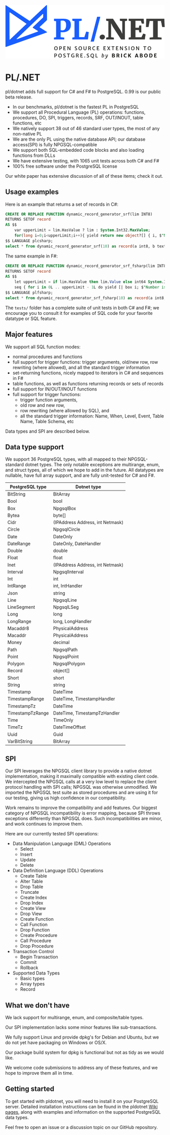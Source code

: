 ![PL.NET LOGO](./PL-NET_LOGO.png)

# PL/.NET

pl/dotnet adds full support for C# and F# to PostgreSQL.  0.99 is our public beta release.

- In our benchmarks, pl/dotnet is the fastest PL in PostgreSQL
- We support all Procedural Language (PL) operations: functions, procedures, DO, SPI, triggers, records, SRF, OUT/INOUT, table functions, etc
- We natively support 38 out of 46 standard user types, the most of any non-native PL
- We are the only PL using the native database API; our database access(SPI) is fully NPGSQL-compatible
- We support both SQL-embedded code blocks and also loading functions from DLLs
- We have extensive testing, with 1065 unit tests across both C# and F#
- 100% free software under the PostgreSQL license

Our white paper has extensive discussion of all of these items; check it out.

## Usage examples

Here is an example that returns a set of records in C#:

```sql
CREATE OR REPLACE FUNCTION dynamic_record_generator_srf(lim INT8)
RETURNS SETOF record
AS $$
    var upperLimit = lim.HasValue ? lim : System.Int32.MaxValue;
    for(long i=0;i<upperLimit;i++){ yield return new object?[] { i, $"Number is {i}" }; }
$$ LANGUAGE plcsharp;
select * from dynamic_record_generator_srf(10) as record(a int8, b text);
```

The same example in F#:

```sql
CREATE OR REPLACE FUNCTION dynamic_record_generator_srf_fsharp(lim INT8)
RETURNS SETOF record
AS $$
    let upperLimit = if lim.HasValue then lim.Value else int64 System.Int32.MaxValue
    seq { for i in 0L .. upperLimit - 1L do yield [| box i; $"Number is {i}" |] }
$$ LANGUAGE plfsharp;
select * from dynamic_record_generator_srf_fsharp(10) as record(a int8, b text);
```

The `tests/` folder has a complete suite of unit tests in both C# and F#; we
encourage you to consult it for examples of SQL code for your favorite
datatype or SQL feature.

## Major features

We support  all SQL function modes:
- normal procedures and functions
- full support for trigger functions: trigger arguments, old/new row, row rewriting (where allowed), and all the standard trigger information
- set-returning functions, nicely mapped to iterators in C# and sequences in F#
- table functions, as well as functions returning records or sets of records
- full support for IN/OUT/INOUT functions
- full support for trigger functions: 
    + trigger function arguments, 
    + old row and new row,
    + row rewriting (where allowed by SQL), and 
    + all the standard trigger information: Name, When, Level, Event, Table Name, Table Schema, etc

Data types and SPI are described below.

## Data type support

We support 36 PostgreSQL types, with all mapped to their NPGSQL-standard
dotnet types.  The only notable exceptions are multirange, enum, and
struct types, all of which we hope to add in the future.  All datatypes
are nullable, have full array support, and are fully unit-tested for C#
and F#.

| PostgreSQL type  | Dotnet type                      |
|------------------|----------------------------------|
| BitString        | BitArray                         |
| Bool             | bool                             |
| Box              | NpgsqlBox                        |
| Bytea            | byte[]                           |
| Cidr             | (IPAddress Address, int Netmask) |
| Circle           | NpgsqlCircle                     |
| Date             | DateOnly                         |
| DateRange        | DateOnly, DateHandler            |
| Double           | double                           |
| Float            | float                            |
| Inet             | (IPAddress Address, int Netmask) |
| Interval         | NpgsqlInterval                   |
| Int              | int                              |
| IntRange         | int, IntHandler                  |
| Json             | string                           |
| Line             | NpgsqlLine                       |
| LineSegment      | NpgsqlLSeg                       |
| Long             | long                             |
| LongRange        | long, LongHandler                |
| Macaddr8         | PhysicalAddress                  |
| Macaddr          | PhysicalAddress                  |
| Money            | decimal                          |
| Path             | NpgsqlPath                       |
| Point            | NpgsqlPoint                      |
| Polygon          | NpgsqlPolygon                    |
| Record           | object[]                         |
| Short            | short                            |
| String           | string                           |
| Timestamp        | DateTime                         |
| TimestampRange   | DateTime, TimestampHandler       |
| TimestampTz      | DateTime                         |
| TimestampTzRange | DateTime, TimestampTzHandler     |
| Time             | TimeOnly                         |
| TimeTz           | DateTimeOffset                   |
| Uuid             | Guid                             |
| VarBitString     | BitArray                         |

## SPI

Our SPI leverages the NPGSQL client library to provide a native dotnet
implementation, making it maximally compatible with existing client code.
We intercepted the NPGSQL calls at a very low level to replace the
client protocol handling with SPI calls; NPGSQL was otherwise unmodified.
We imported the NPGSQL test suite as stored procedures and are using
it for our testing, giving us high confidence in our compatibility.

Work remains to improve the compatibility and add features.  Our biggest
category of NPGSQL incompatibility is error mapping, because SPI throws
exceptions differently than NPGSQL does.  Such incompatibilities are
minor, and work continues to improve them.

Here are our currently tested SPI operations:

- Data Manipulation Language (DML) Operations
    - Select
    - Insert
    - Update
    - Delete
- Data Definition Language (DDL) Operations
    - Create Table
    - Alter Table
    - Drop Table
    - Truncate
    - Create Index
    - Drop Index
    - Create View
    - Drop View
    - Create Function
    - Call Function
    - Drop Function
    - Create Procedure
    - Call Procedure
    - Drop Procedure
- Transaction Control
    - Begin Transaction
    - Commit
    - Rollback
- Supported Data Types
    - Basic types
    - Array types
    - Record

## What we don't have

We lack support for multirange, enum, and composite/table types.

Our SPI implementation lacks some minor features like sub-transactions.

We fully support Linux and provide dpkg's for Debian and Ubuntu, but we do not yet have packaging on Windows or OS/X.

Our package build system for dpkg is functional but not as tidy as we would like.

We welcome code submissions to address any of these features, and we hope to improve them all in time.

## Getting started

To get started with pldotnet, you will need to install it on your
PostgreSQL server. Detailed installation instructions can be found in the
pldotnet [Wiki pages](https://github.com/Brick-Abode/pldotnet/wiki), along
with examples and information on the supported PostgreSQL data types.

Feel free to open an issue or a discussion topic on our GitHub repository.

